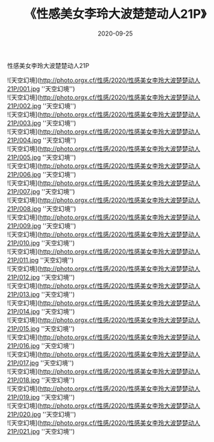 ﻿---
layout: post
title:  《性感美女李玲大波楚楚动人21P》
date:   2020-09-25
image: http://photo.orgx.cf/性感/2020/性感美女李玲大波楚楚动人21P/000.jpg
categories: [美女, 性感, 泳衣]
---

性感美女李玲大波楚楚动人21P



![天空幻境](http://photo.orgx.cf/性感/2020/性感美女李玲大波楚楚动人21P/001.jpg ''天空幻境'') <br>
![天空幻境](http://photo.orgx.cf/性感/2020/性感美女李玲大波楚楚动人21P/002.jpg ''天空幻境'') <br>
![天空幻境](http://photo.orgx.cf/性感/2020/性感美女李玲大波楚楚动人21P/003.jpg ''天空幻境'') <br>
![天空幻境](http://photo.orgx.cf/性感/2020/性感美女李玲大波楚楚动人21P/004.jpg ''天空幻境'') <br>
![天空幻境](http://photo.orgx.cf/性感/2020/性感美女李玲大波楚楚动人21P/005.jpg ''天空幻境'') <br>
![天空幻境](http://photo.orgx.cf/性感/2020/性感美女李玲大波楚楚动人21P/006.jpg ''天空幻境'') <br>
![天空幻境](http://photo.orgx.cf/性感/2020/性感美女李玲大波楚楚动人21P/007.jpg ''天空幻境'') <br>
![天空幻境](http://photo.orgx.cf/性感/2020/性感美女李玲大波楚楚动人21P/008.jpg ''天空幻境'') <br>
![天空幻境](http://photo.orgx.cf/性感/2020/性感美女李玲大波楚楚动人21P/009.jpg ''天空幻境'') <br>
![天空幻境](http://photo.orgx.cf/性感/2020/性感美女李玲大波楚楚动人21P/010.jpg ''天空幻境'') <br>
![天空幻境](http://photo.orgx.cf/性感/2020/性感美女李玲大波楚楚动人21P/011.jpg ''天空幻境'') <br>
![天空幻境](http://photo.orgx.cf/性感/2020/性感美女李玲大波楚楚动人21P/012.jpg ''天空幻境'') <br>
![天空幻境](http://photo.orgx.cf/性感/2020/性感美女李玲大波楚楚动人21P/013.jpg ''天空幻境'') <br>
![天空幻境](http://photo.orgx.cf/性感/2020/性感美女李玲大波楚楚动人21P/014.jpg ''天空幻境'') <br>
![天空幻境](http://photo.orgx.cf/性感/2020/性感美女李玲大波楚楚动人21P/015.jpg ''天空幻境'') <br>
![天空幻境](http://photo.orgx.cf/性感/2020/性感美女李玲大波楚楚动人21P/016.jpg ''天空幻境'') <br>
![天空幻境](http://photo.orgx.cf/性感/2020/性感美女李玲大波楚楚动人21P/017.jpg ''天空幻境'') <br>
![天空幻境](http://photo.orgx.cf/性感/2020/性感美女李玲大波楚楚动人21P/018.jpg ''天空幻境'') <br>
![天空幻境](http://photo.orgx.cf/性感/2020/性感美女李玲大波楚楚动人21P/019.jpg ''天空幻境'') <br>
![天空幻境](http://photo.orgx.cf/性感/2020/性感美女李玲大波楚楚动人21P/020.jpg ''天空幻境'') <br>
![天空幻境](http://photo.orgx.cf/性感/2020/性感美女李玲大波楚楚动人21P/021.jpg ''天空幻境'') <br>